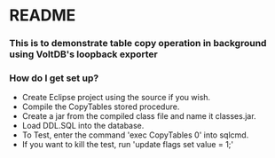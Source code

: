 # README #

### This is to demonstrate table copy operation in background using VoltDB's loopback exporter ###

### How do I get set up? ###

* Create Eclipse project using the source if you wish.
* Compile the CopyTables stored procedure.
* Create a jar from the compiled class file and name it classes.jar.
* Load DDL.SQL into the database.
* To Test, enter the command 'exec CopyTables 0' into sqlcmd.
* If you want to kill the test, run 'update flags set value = 1;'

